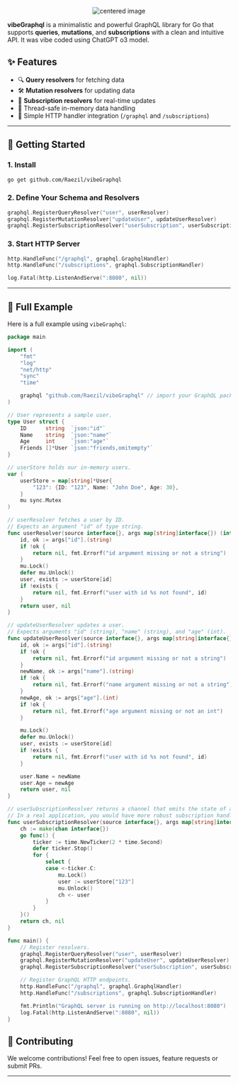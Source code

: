 <p align="center">
  <img src="https://github.com/user-attachments/assets/01b920ab-36b5-4ce3-9510-6ba9ffc4000a" alt="centered image">
</p>


**vibeGraphql** is a minimalistic and powerful GraphQL library for Go that supports **queries**, **mutations**, and **subscriptions** with a clean and intuitive API. 
It was vibe coded using ChatGPT o3 model.

## ✨ Features

- 🔍 **Query resolvers** for fetching data  
- 🛠️ **Mutation resolvers** for updating data  
- 📡 **Subscription resolvers** for real-time updates  
- 🧵 Thread-safe in-memory data handling  
- 🔌 Simple HTTP handler integration (`/graphql` and `/subscriptions`)  

---

## 🚀 Getting Started

### 1. Install

```bash
go get github.com/Raezil/vibeGraphql
```

### 2. Define Your Schema and Resolvers

```go
graphql.RegisterQueryResolver("user", userResolver)
graphql.RegisterMutationResolver("updateUser", updateUserResolver)
graphql.RegisterSubscriptionResolver("userSubscription", userSubscriptionResolver)
```

### 3. Start HTTP Server

```go
http.HandleFunc("/graphql", graphql.GraphqlHandler)
http.HandleFunc("/subscriptions", graphql.SubscriptionHandler)

log.Fatal(http.ListenAndServe(":8080", nil))
```

---

## 🧪 Full Example

Here is a full example using `vibeGraphql`:

```go
package main

import (
	"fmt"
	"log"
	"net/http"
	"sync"
	"time"

	graphql "github.com/Raezil/vibeGraphql" // import your GraphQL package that includes resolvers and handlers
)

// User represents a sample user.
type User struct {
	ID      string  `json:"id"`
	Name    string  `json:"name"`
	Age     int     `json:"age"`
	Friends []*User `json:"friends,omitempty"`
}

// userStore holds our in-memory users.
var (
	userStore = map[string]*User{
		"123": {ID: "123", Name: "John Doe", Age: 30},
	}
	mu sync.Mutex
)

// userResolver fetches a user by ID.
// Expects an argument "id" of type string.
func userResolver(source interface{}, args map[string]interface{}) (interface{}, error) {
	id, ok := args["id"].(string)
	if !ok {
		return nil, fmt.Errorf("id argument missing or not a string")
	}
	mu.Lock()
	defer mu.Unlock()
	user, exists := userStore[id]
	if !exists {
		return nil, fmt.Errorf("user with id %s not found", id)
	}
	return user, nil
}

// updateUserResolver updates a user.
// Expects arguments "id" (string), "name" (string), and "age" (int).
func updateUserResolver(source interface{}, args map[string]interface{}) (interface{}, error) {
	id, ok := args["id"].(string)
	if !ok {
		return nil, fmt.Errorf("id argument missing or not a string")
	}
	newName, ok := args["name"].(string)
	if !ok {
		return nil, fmt.Errorf("name argument missing or not a string")
	}
	newAge, ok := args["age"].(int)
	if !ok {
		return nil, fmt.Errorf("age argument missing or not an int")
	}

	mu.Lock()
	defer mu.Unlock()
	user, exists := userStore[id]
	if !exists {
		return nil, fmt.Errorf("user with id %s not found", id)
	}

	user.Name = newName
	user.Age = newAge
	return user, nil
}

// userSubscriptionResolver returns a channel that emits the state of a user every 2 seconds.
// In a real application, you would have more robust subscription handling and cancellation.
func userSubscriptionResolver(source interface{}, args map[string]interface{}) (interface{}, error) {
	ch := make(chan interface{})
	go func() {
		ticker := time.NewTicker(2 * time.Second)
		defer ticker.Stop()
		for {
			select {
			case <-ticker.C:
				mu.Lock()
				user := userStore["123"]
				mu.Unlock()
				ch <- user
			}
		}
	}()
	return ch, nil
}

func main() {
	// Register resolvers.
	graphql.RegisterQueryResolver("user", userResolver)
	graphql.RegisterMutationResolver("updateUser", updateUserResolver)
	graphql.RegisterSubscriptionResolver("userSubscription", userSubscriptionResolver)

	// Register GraphQL HTTP endpoints.
	http.HandleFunc("/graphql", graphql.GraphqlHandler)
	http.HandleFunc("/subscriptions", graphql.SubscriptionHandler)

	fmt.Println("GraphQL server is running on http://localhost:8080")
	log.Fatal(http.ListenAndServe(":8080", nil))
}
```

## 💬 Contributing

We welcome contributions! Feel free to open issues, feature requests or submit PRs.


---
